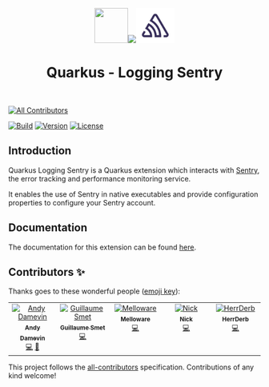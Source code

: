 <div align="center">

<img src="https://github.com/quarkiverse/.github/blob/main/assets/images/quarkus.svg" width="67" height="70" ><img src="https://github.com/quarkiverse/.github/blob/main/assets/images/plus-sign.svg" height="70" ><img src="https://github.com/quarkiverse/quarkus-logging-sentry/blob/main/docs/modules/ROOT/assets/images/sentry.svg" height="70" >

# Quarkus - Logging Sentry
</div>
<br>


<!-- ALL-CONTRIBUTORS-BADGE:START - Do not remove or modify this section -->
[![All Contributors](https://img.shields.io/badge/all_contributors-4-orange.svg?style=flat-square)](#contributors-)
<!-- ALL-CONTRIBUTORS-BADGE:END -->


[![Build](https://github.com/quarkiverse/quarkus-moneta/workflows/Build/badge.svg)](https://github.com/quarkiverse/quarkus-moneta/actions?query=workflow%3ABuild)
[![Version](https://img.shields.io/maven-central/v/io.quarkiverse.loggingsentry/quarkus-logging-sentry?logo=apache-maven&style=flat-square)](https://search.maven.org/artifact/io.quarkiverse.loggingsentry/quarkus-logging-sentry)
[![License](https://img.shields.io/badge/License-Apache%202.0-yellow.svg)](https://opensource.org/licenses/Apache-2.0)


## Introduction

Quarkus Logging Sentry is a Quarkus extension which interacts with [Sentry](https://sentry.io/), the error tracking and performance monitoring service.

It enables the use of Sentry in native executables and provide configuration properties to configure your Sentry account.

## Documentation

The documentation for this extension can be found [here](https://quarkiverse.github.io/quarkiverse-docs/quarkus-logging-sentry/dev/index.html).

## Contributors ✨

Thanks goes to these wonderful people ([emoji key](https://allcontributors.org/docs/en/emoji-key)):

<!-- ALL-CONTRIBUTORS-LIST:START - Do not remove or modify this section -->
<!-- prettier-ignore-start -->
<!-- markdownlint-disable -->
<table>
  <tbody>
    <tr>
      <td align="center" valign="top" width="14.28%"><a href="https://github.com/ia3andy"><img src="https://avatars.githubusercontent.com/u/2223984?v=4?s=100" width="100px;" alt="Andy Damevin"/><br /><sub><b>Andy Damevin</b></sub></a><br /><a href="https://github.com/quarkiverse/quarkus-logging-sentry/commits?author=ia3andy" title="Code">💻</a> <a href="#maintenance-ia3andy" title="Maintenance">🚧</a></td>
      <td align="center" valign="top" width="14.28%"><a href="https://lesincroyableslivres.fr/"><img src="https://avatars.githubusercontent.com/u/1279749?v=4?s=100" width="100px;" alt="Guillaume Smet"/><br /><sub><b>Guillaume Smet</b></sub></a><br /><a href="https://github.com/quarkiverse/quarkus-logging-sentry/commits?author=gsmet" title="Code">💻</a></td>
      <td align="center" valign="top" width="14.28%"><a href="https://melloware.com"><img src="https://avatars.githubusercontent.com/u/4399574?v=4?s=100" width="100px;" alt="Melloware"/><br /><sub><b>Melloware</b></sub></a><br /><a href="https://github.com/quarkiverse/quarkus-logging-sentry/commits?author=melloware" title="Code">💻</a></td>
      <td align="center" valign="top" width="14.28%"><a href="https://github.com/NickBeginner"><img src="https://avatars.githubusercontent.com/u/83872101?v=4?s=100" width="100px;" alt="Nick"/><br /><sub><b>Nick</b></sub></a><br /><a href="https://github.com/quarkiverse/quarkus-logging-sentry/commits?author=NickBeginner" title="Code">💻</a></td>
      <td align="center" valign="top" width="14.28%"><a href="https://github.com/HerrDerb"><img src="https://avatars.githubusercontent.com/u/7398256?v=4?s=100" width="100px;" alt="HerrDerb"/><br /><sub><b>HerrDerb</b></sub></a><br /><a href="https://github.com/quarkiverse/quarkus-logging-sentry/commits?author=HerrDerb" title="Code">💻</a></td>
    </tr>
  </tbody>
</table>

<!-- markdownlint-restore -->
<!-- prettier-ignore-end -->

<!-- ALL-CONTRIBUTORS-LIST:END -->

This project follows the [all-contributors](https://github.com/all-contributors/all-contributors) specification. Contributions of any kind welcome!